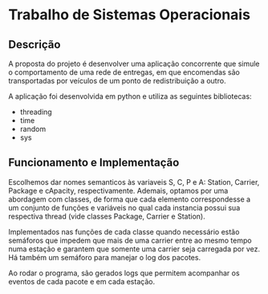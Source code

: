 # Trabalho de Sistemas Operacionais
## Descrição
A proposta do projeto é desenvolver uma aplicação concorrente que simule o comportamento de uma rede de entregas, em que encomendas são transportadas por veículos de um ponto de redistribuição a outro.

A aplicação foi desenvolvida em python e utiliza as seguintes bibliotecas:
- threading
- time
- random
- sys

## Funcionamento e Implementação
Escolhemos dar nomes semanticos às variaveis S, C, P e A: Station, Carrier, Package e cApacity, respectivamente. Ademais, optamos por uma abordagem com classes, de forma que cada elemento correspondesse a um conjunto de funções e variáveis no qual cada instancia possui sua respectiva thread (vide classes Package, Carrier e Station).

Implementados nas funções de cada classe quando necessário estão semáforos que impedem que mais de uma carrier entre ao mesmo tempo numa estação e garantem que somente uma carrier seja carregada por vez. Há também um semáforo para manejar o log dos pacotes. 

Ao rodar o programa, são gerados logs que permitem acompanhar os eventos de cada pacote e em cada estação.